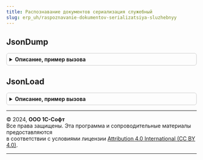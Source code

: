 ```yaml
---
title: Распознавание документов сериализация служебный
slug: erp_uh/raspoznavanie-dokumentov-serializatsiya-sluzhebnyy
---
```



## JsonDump
<details style="margin: 1em 0; padding: 0.5em; border: 1px solid #ccc; border-radius: 6px;">

<summary style="font-weight: bold; cursor: pointer;">Описание, пример вызова</summary>

```bsl

Функция JsonDump(Данные) Экспорт
```

Пример вызова
```bsl
Результат = РаспознаваниеДокументовСериализацияСлужебный.JsonDump(Данные) 
```
</details>

## JsonLoad
<details style="margin: 1em 0; padding: 0.5em; border: 1px solid #ccc; border-radius: 6px;">

<summary style="font-weight: bold; cursor: pointer;">Описание, пример вызова</summary>

```bsl

Функция JsonLoad(Строка) Экспорт
```

Пример вызова
```bsl
Результат = РаспознаваниеДокументовСериализацияСлужебный.JsonLoad(Строка) 
```
</details>

---

© 2024, **ООО 1С-Софт**  
Все права защищены. Эта программа и сопроводительные материалы предоставляются  
в соответствии с условиями лицензии [Attribution 4.0 International (CC BY 4.0)](https://creativecommons.org/licenses/by/4.0/legalcode).

---

